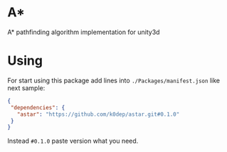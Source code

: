 # A*
 A* pathfinding algorithm implementation for unity3d

# Using
 For start using this package add lines into `./Packages/manifest.json` like next sample:  
 ```json
{
  "dependencies": {
    "astar": "https://github.com/k0dep/astar.git#0.1.0"
  }
}
```
 Instead `#0.1.0` paste version what you need.
